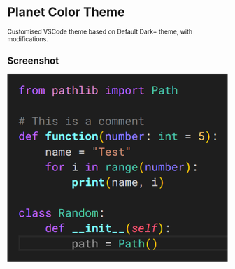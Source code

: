 # Planet Color Theme

Customised VSCode theme based on Default Dark+ theme, with modifications.

## Screenshot
![Screenshot](https://raw.githubusercontent.com/Kayzels/planet-color-theme/main/screenshots/sample.png)

